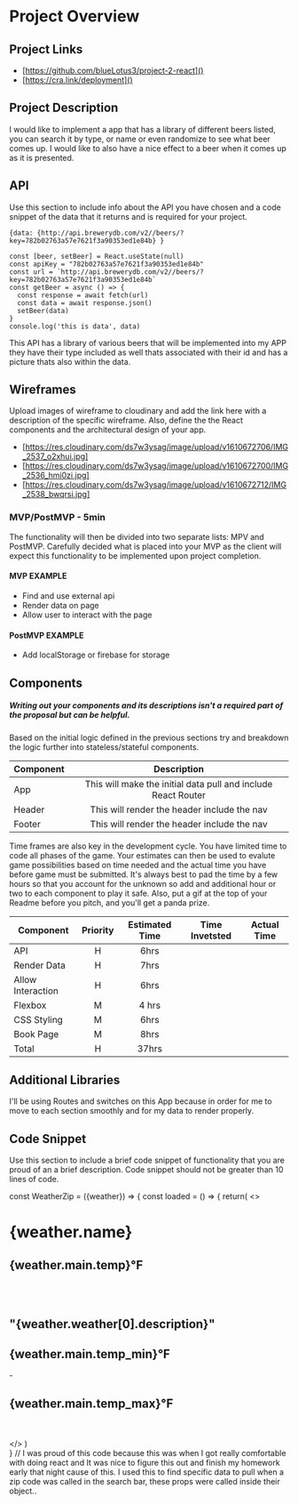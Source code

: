 # Project Overview

## Project Links

- [https://github.com/blueLotus3/project-2-react]()
- [https://cra.link/deployment]()

## Project Description

I would like to implement a app that has a library of different beers listed, you can search it by type, or name or even randomize to see what beer comes up. I would like to also have a nice effect to a beer when it comes up as it is presented.

## API

Use this section to include info about the API you have chosen and a code snippet of the data that it returns and is required for your project. 


```
{data: {http://api.brewerydb.com/v2//beers/?key=782b02763a57e7621f3a90353ed1e84b} }

const [beer, setBeer] = React.useState(null)
const apiKey = "782b02763a57e7621f3a90353ed1e84b"
const url = `http://api.brewerydb.com/v2//beers/?key=782b02763a57e7621f3a90353ed1e84b`
const getBeer = async () => {
  const response = await fetch(url)
  const data = await response.json()
  setBeer(data)
}
console.log('this is data', data)
```
This API has a library of various beers that will be implemented into my APP they have their type included as well thats associated with their id and has a picture thats also within the data.


## Wireframes

Upload images of wireframe to cloudinary and add the link here with a description of the specific wireframe. Also, define the the React components and the architectural design of your app.

- [https://res.cloudinary.com/ds7w3ysag/image/upload/v1610672706/IMG_2537_o2xhui.jpg]
- [https://res.cloudinary.com/ds7w3ysag/image/upload/v1610672700/IMG_2536_hmi0zi.jpg]
- [https://res.cloudinary.com/ds7w3ysag/image/upload/v1610672712/IMG_2538_bwqrsi.jpg]


### MVP/PostMVP - 5min

The functionality will then be divided into two separate lists: MPV and PostMVP.  Carefully decided what is placed into your MVP as the client will expect this functionality to be implemented upon project completion.  

#### MVP EXAMPLE
- Find and use external api 
- Render data on page 
- Allow user to interact with the page

#### PostMVP EXAMPLE

- Add localStorage or firebase for storage

## Components
##### Writing out your components and its descriptions isn't a required part of the proposal but can be helpful.

Based on the initial logic defined in the previous sections try and breakdown the logic further into stateless/stateful components. 

| Component | Description | 
| --- | :---: |  
| App | This will make the initial data pull and include React Router| 
| Header | This will render the header include the nav | 
| Footer | This will render the header include the nav | 
                                                     


Time frames are also key in the development cycle.  You have limited time to code all phases of the game.  Your estimates can then be used to evalute game possibilities based on time needed and the actual time you have before game must be submitted. It's always best to pad the time by a few hours so that you account for the unknown so add and additional hour or two to each component to play it safe. Also, put a gif at the top of your Readme before you pitch, and you'll get a panda prize.

| Component | Priority | Estimated Time | Time Invetsted | Actual Time |
| --- | :---: |  :---: | :---: | :---: |
| API | H | 6hrs|     |     |
| Render Data | H | 7hrs|     |     |
| Allow Interaction | H | 6hrs |     |    |
| Flexbox | M | 4 hrs |     |      |      |
|CSS Styling | M | 6hrs |    |     |      |
| Book Page | M |  8hrs |    |     |      |
| Total | H | 37hrs|  |     |

## Additional Libraries
I'll be using Routes and switches on this App because in order for me to move to each section smoothly and for my data to render properly.

## Code Snippet

Use this section to include a brief code snippet of functionality that you are proud of an a brief description.  Code snippet should not be greater than 10 lines of code. 

const WeatherZip = ({weather}) => {
    const loaded = () => {
    return( 
      <>
           <h1>{weather.name}</h1>
          <h2>{weather.main.temp}&deg;F</h2> <br></br>
    <h2>"{weather.weather[0].description}"</h2>
          <h2>{weather.main.temp_min}&deg;F</h2> - <h2>{weather.main.temp_max}&deg;F</h2> <br></br>
                    </>
    )    
    }
// I was proud of this code because this was when I got really comfortable with doing react and It was nice to figure this out and finish my homework early that night cause of this. I used this to find specific data to pull when a zip code was called in the search bar, these props were called inside their object..